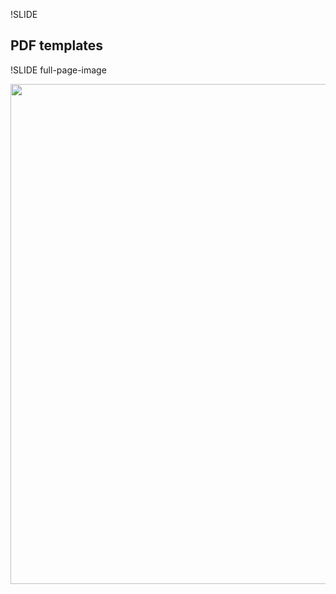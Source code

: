 !SLIDE

## PDF templates

!SLIDE full-page-image

<img src="/image/before_improvements/pdfs.png" width="800" />
